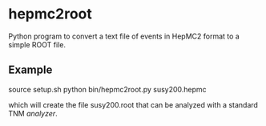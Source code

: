 # hepmc2root
Python program to convert a text file of events in HepMC2 format to a simple ROOT file.

## Example

source setup.sh
python bin/hepmc2root.py susy200.hepmc

which will create the file susy200.root that can be analyzed with a standard TNM *analyzer*. 
